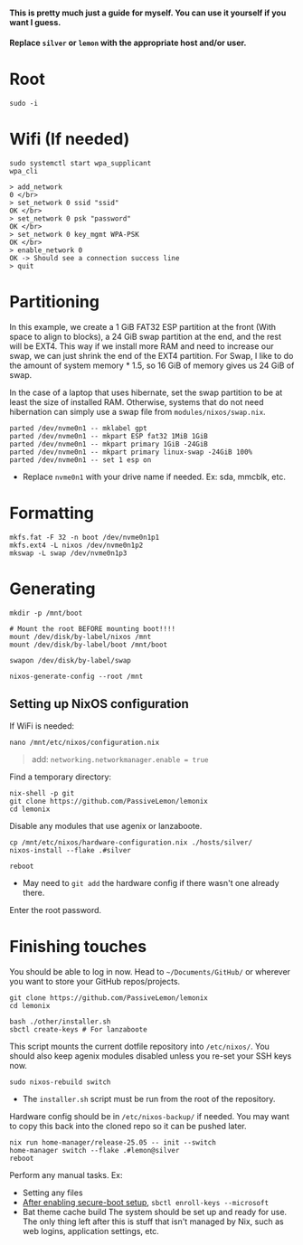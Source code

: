 #### This is pretty much just a guide for myself. You can use it yourself if you want I guess.
#### Replace `silver` or `lemon` with the appropriate host and/or user.
# Root
```
sudo -i
```

# Wifi (If needed)
```
sudo systemctl start wpa_supplicant
wpa_cli
```

```
> add_network
0 </br>
> set_network 0 ssid "ssid"
OK </br>
> set_network 0 psk "password"
OK </br>
> set_network 0 key_mgmt WPA-PSK
OK </br>
> enable_network 0
OK -> Should see a connection success line
> quit
```

# Partitioning
In this example, we create a 1 GiB FAT32 ESP partition at the front (With space to align to blocks), a 24 GiB swap partition at the end, and the rest will be EXT4. This way if we install more RAM and need to increase our swap, we can just shrink the end of the EXT4 partition. For Swap, I like to do the amount of system memory * 1.5, so 16 GiB of memory gives us 24 GiB of swap.

In the case of a laptop that uses hibernate, set the swap partition to be at least the size of installed RAM. Otherwise, systems that do not need hibernation can simply use a swap file from `modules/nixos/swap.nix`.
```
parted /dev/nvme0n1 -- mklabel gpt
parted /dev/nvme0n1 -- mkpart ESP fat32 1MiB 1GiB
parted /dev/nvme0n1 -- mkpart primary 1GiB -24GiB
parted /dev/nvme0n1 -- mkpart primary linux-swap -24GiB 100%
parted /dev/nvme0n1 -- set 1 esp on
```
- Replace `nvme0n1` with your drive name if needed. Ex: sda, mmcblk, etc.

# Formatting
```
mkfs.fat -F 32 -n boot /dev/nvme0n1p1
mkfs.ext4 -L nixos /dev/nvme0n1p2
mkswap -L swap /dev/nvme0n1p3
```

# Generating
```
mkdir -p /mnt/boot

# Mount the root BEFORE mounting boot!!!!
mount /dev/disk/by-label/nixos /mnt
mount /dev/disk/by-label/boot /mnt/boot

swapon /dev/disk/by-label/swap

nixos-generate-config --root /mnt
```

## Setting up NixOS configuration
If WiFi is needed:
```
nano /mnt/etc/nixos/configuration.nix
```
> add: `networking.networkmanager.enable = true`

Find a temporary directory:
```
nix-shell -p git
git clone https://github.com/PassiveLemon/lemonix
cd lemonix
```
Disable any modules that use agenix or lanzaboote.
```
cp /mnt/etc/nixos/hardware-configuration.nix ./hosts/silver/
nixos-install --flake .#silver

reboot
```
-  May need to `git add` the hardware config if there wasn't one already there.

Enter the root password.

# Finishing touches
You should be able to log in now. Head to `~/Documents/GitHub/` or wherever you want to store your GitHub repos/projects.
```
git clone https://github.com/PassiveLemon/lemonix
cd lemonix

bash ./other/installer.sh
sbctl create-keys # For lanzaboote
```
This script mounts the current dotfile repository into `/etc/nixos/`.
You should also keep agenix modules disabled unless you re-set your SSH keys now.
```
sudo nixos-rebuild switch
```
- The `installer.sh` script must be run from the root of the repository.

Hardware config should be in `/etc/nixos-backup/` if needed. You may want to copy this back into the cloned repo so it can be pushed later.

```
nix run home-manager/release-25.05 -- init --switch
home-manager switch --flake .#lemon@silver
reboot
```
Perform any manual tasks. Ex:
- Setting any files
- [After enabling secure-boot setup](https://github.com/nix-community/lanzaboote/blob/master/docs/QUICK_START.md#part-2-enabling-secure-boot), `sbctl enroll-keys --microsoft`
- Bat theme cache build
The system should be set up and ready for use. The only thing left after this is stuff that isn't managed by Nix, such as web logins, application settings, etc.

